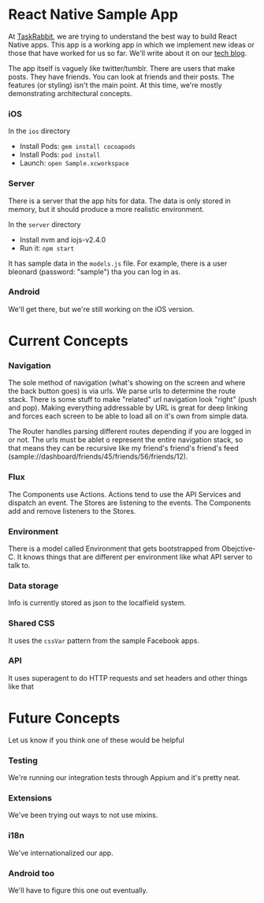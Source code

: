 # React Native Sample App

At [TaskRabbit](https://www.taskrabbit.com), we are trying to understand the best way to build React Native apps. This app is a working app in which we implement new ideas or those that have worked for us so far. We'll write about it on our [tech blog](http://tech.taskrabbit.com/).

The app itself is vaguely like twitter/tumblr. There are users that make posts. They have friends. You can look at friends and their posts. The features (or styling) isn't the main point. At this time, we're mostly demonstrating architectural concepts.

### iOS

In the `ios` directory

* Install Pods: `gem install cocoapods`
* Install Pods: `pod install`
* Launch: `open Sample.xcworkspace`

### Server

There is a server that the app hits for data. The data is only stored in memory, but it should produce a more realistic environment.

In the `server` directory

* Install nvm and iojs-v2.4.0
* Run it: `npm start`

It has sample data in the `models.js` file. For example, there is a user bleonard (password: "sample") tha you can log in as.

### Android

We'll get there, but we're still working on the iOS version.


# Current Concepts

### Navigation

The sole method of navigation (what's showing on the screen and where the back button goes) is via urls. We parse urls to determine the route stack. There is some stuff to make "related" url navigation look "right" (push and pop). Making everything addressable by URL is great for deep linking and forces each screen to be able to load all on it's own from simple data.

The Router handles parsing different routes depending if you are logged in or not. The urls must be ablet o represent the entire navigation stack, so that means they can be recursive like my friend's friend's friend's feed (sample://dashboard/friends/45/friends/56/friends/12).

### Flux

The Components use Actions. Actions tend to use the API Services and dispatch an event. The Stores are listening to the events. The Components add and remove listeners to the Stores.

### Environment

There is a model called Environment that gets bootstrapped from Obejctive-C. It knows things that are different per environment like what API server to talk to.

### Data storage

Info is currently stored as json to the localfield system.

### Shared CSS

It uses the `cssVar` pattern from the sample Facebook apps.

### API

It uses superagent to do HTTP requests and set headers and other things like that


# Future Concepts

Let us know if you think one of these would be helpful

### Testing

We're running our integration tests through Appium and it's pretty neat.

### Extensions

We've been trying out ways to not use mixins.

### i18n

We've internationalized our app.

### Android too

We'll have to figure this one out eventually.





